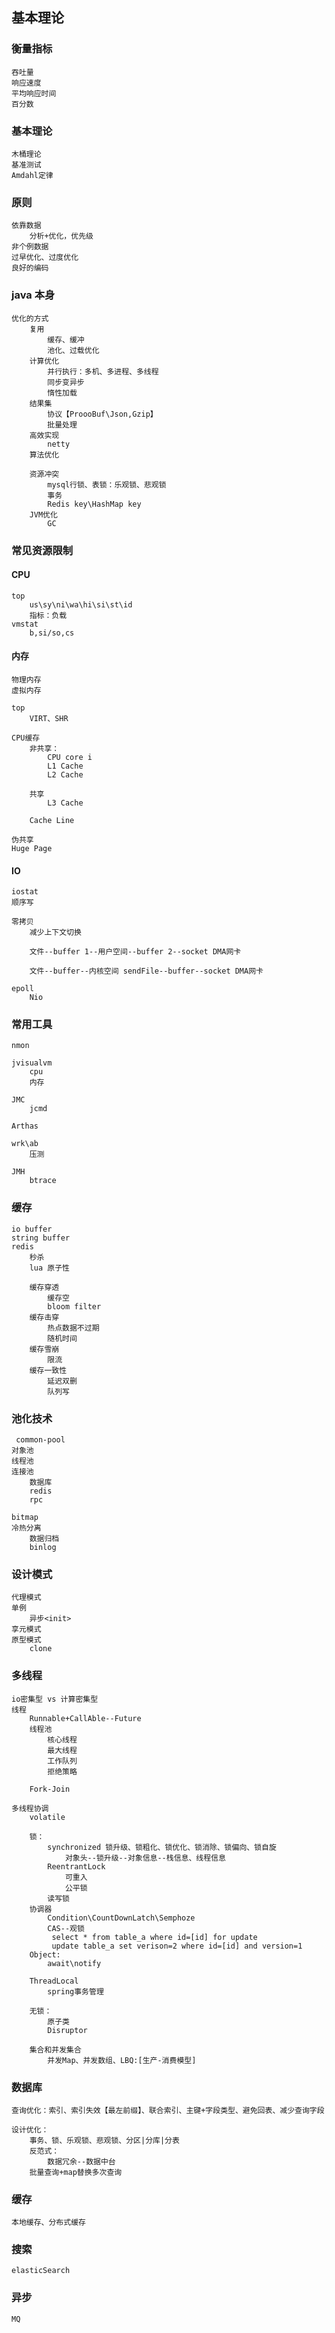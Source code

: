 ## 基本理论
### 衡量指标
    吞吐量
    响应速度
    平均响应时间
    百分数

### 基本理论
    木桶理论
    基准测试
    Amdahl定律

### 原则
    依靠数据
        分析+优化，优先级
    非个例数据
    过早优化、过度优化
    良好的编码

### java 本身
    优化的方式
        复用
            缓存、缓冲
            池化、过载优化
        计算优化
            并行执行：多机、多进程、多线程
            同步变异步
            惰性加载
        结果集
            协议【ProooBuf\Json,Gzip】
            批量处理
        高效实现
            netty
        算法优化

        资源冲突
            mysql行锁、表锁：乐观锁、悲观锁
            事务
            Redis key\HashMap key
        JVM优化
            GC

### 常见资源限制
#### CPU
    top 
        us\sy\ni\wa\hi\si\st\id
        指标：负载
    vmstat
        b,si/so,cs

#### 内存
    物理内存
    虚拟内存

    top
        VIRT、SHR

    CPU缓存
        非共享：
            CPU core i
            L1 Cache
            L2 Cache

        共享
            L3 Cache

        Cache Line

    伪共享
    Huge Page
#### IO
    iostat 
    顺序写 

    零拷贝
        减少上下文切换

        文件--buffer 1--用户空间--buffer 2--socket DMA网卡

        文件--buffer--内核空间 sendFile--buffer--socket DMA网卡
           
    epoll
        Nio

### 常用工具
    nmon    

    jvisualvm
        cpu
        内存
    
    JMC
        jcmd

    Arthas

    wrk\ab
        压测

    JMH
        btrace
### 缓存
    io buffer
    string buffer
    redis 
        秒杀
        lua 原子性

        缓存穿透
            缓存空
            bloom filter
        缓存击穿
            热点数据不过期
            随机时间
        缓存雪崩
            限流 
        缓存一致性
            延迟双删
            队列写 
### 池化技术
     common-pool
    对象池
    线程池
    连接池      
        数据库
        redis
        rpc

    bitmap
    冷热分离
        数据归档
        binlog
### 设计模式
    代理模式
    单例
        异步<init>  
    享元模式
    原型模式
        clone

### 多线程
    io密集型 vs 计算密集型
    线程
        Runnable+CallAble--Future
        线程池
            核心线程
            最大线程
            工作队列
            拒绝策略

        Fork-Join

    多线程协调
        volatile

        锁：
            synchronized 锁升级、锁粗化、锁优化、锁消除、锁偏向、锁自旋
                对象头--锁升级--对象信息--栈信息、线程信息
            ReentrantLock
                可重入
                公平锁
            读写锁
        协调器
            Condition\CountDownLatch\Semphoze
            CAS--观锁
             select * from table_a where id=[id] for update
             update table_a set verison=2 where id=[id] and version=1
        Object:
            await\notify
        
        ThreadLocal
            spring事务管理

        无锁：
            原子类
            Disruptor

        集合和并发集合
            并发Map、并发数组、LBQ:[生产-消费模型]

### 数据库
    查询优化：索引、索引失效【最左前缀】、联合索引、主键+字段类型、避免回表、减少查询字段

    设计优化：
        事务、锁、乐观锁、悲观锁、分区|分库|分表
        反范式：
            数据冗余--数据中台
        批量查询+map替换多次查询     

### 缓存
    本地缓存、分布式缓存

### 搜索
    elasticSearch

### 异步
    MQ                